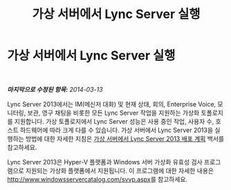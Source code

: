 ﻿---
title: 가상 서버에서 Lync Server 실행
TOCTitle: 가상 서버에서 Lync Server 실행
ms:assetid: e83c0f7f-88ec-434f-b35e-adedec3c318a
ms:mtpsurl: https://technet.microsoft.com/ko-kr/library/Gg399035(v=OCS.15)
ms:contentKeyID: 49886030
ms.date: 08/24/2015
mtps_version: v=OCS.15
ms.translationtype: HT
---

# 가상 서버에서 Lync Server 실행

 

_**마지막으로 수정된 항목:** 2014-03-13_

Lync Server 2013에서는 IM(메신저 대화) 및 현재 상태, 회의, Enterprise Voice, 모니터링, 보관, 영구 채팅을 비롯한 모든 Lync Server 작업을 지원하는 가상화 토폴로지를 지원합니다. 가상 토폴로지에서 Lync Server 성능은 사용 중인 작업, 사용자 수, 호스트 하드웨어에 따라 크게 다를 수 있습니다. 가상 서버에서 Lync Server 2013을 실행하는 방법에 대한 자세한 지침은 [가상 서버에서 Lync Server 2013 배포 계획](http://www.microsoft.com/en-us/download/details.aspx?id=41936) 백서를 참고하세요.

Lync Server 2013은 Hyper-V 플랫폼과 Windows 서버 가상화 유효성 검사 프로그램으로 지원되는 가상화 플랫폼에서 지원됩니다. 이 프로그램에 대한 자세한 내용은 <http://www.windowsservercatalog.com/svvp.aspx>를 참고하세요.

